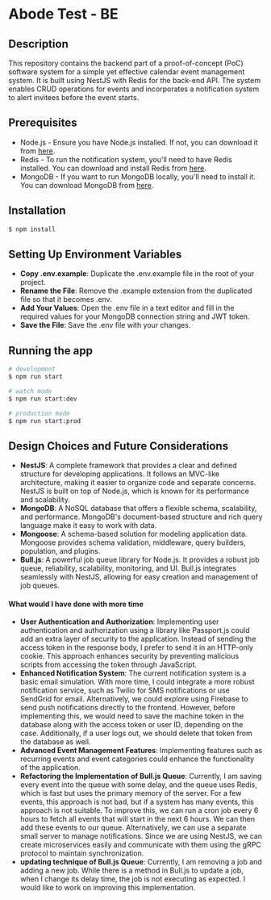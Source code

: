 # Abode Test - BE
## Description
This repository contains the backend part of a proof-of-concept (PoC) software system for a simple yet effective calendar event management system. It is built using NestJS with Redis for the back-end API. The system enables CRUD operations for events and incorporates a notification system to alert invitees before the event starts.

## Prerequisites
- Node.js - Ensure you have Node.js installed. If not, you can download it from [here](https://nodejs.org/en).
- Redis - To run the notification system, you'll need to have Redis installed. You can download and install Redis from [here](https://redis.io/download/).
- MongoDB - If you want to run MongoDB locally, you'll need to install it. You can download MongoDB from [here](https://www.mongodb.com/try/download/community).

## Installation

```bash
$ npm install
```
## Setting Up Environment Variables
- **Copy .env.example**: Duplicate the .env.example file in the root of your project.
- **Rename the File**: Remove the .example extension from the duplicated file so that it becomes .env.
- **Add Your Values**: Open the .env file in a text editor and fill in the required values for your MongoDB connection string and JWT token.
- **Save the File**: Save the .env file with your changes.

## Running the app

```bash
# development
$ npm run start

# watch mode
$ npm run start:dev

# production mode
$ npm run start:prod
```
## Design Choices and Future Considerations

- **NestJS**: A complete framework that provides a clear and defined structure for developing applications. It follows an MVC-like architecture, making it easier to organize code and separate concerns. NestJS is built on top of Node.js, which is known for its performance and scalability.
- **MongoDB**: A NoSQL database that offers a flexible schema, scalability, and performance. MongoDB's document-based structure and rich query language make it easy to work with data.
- **Mongoose**: A schema-based solution for modeling application data. Mongoose provides schema validation, middleware, query builders, population, and plugins.
- **Bull.js**: A powerful job queue library for Node.js. It provides a robust job queue, reliability, scalability, monitoring, and UI. Bull.js integrates seamlessly with NestJS, allowing for easy creation and management of job queues.

#### What would I have done with more time
- **User Authentication and Authorization**: Implementing user authentication and authorization using a library like Passport.js could add an extra layer of security to the application. Instead of sending the access token in the response body, I prefer to send it in an HTTP-only cookie. This approach enhances security by preventing malicious scripts from accessing the token through JavaScript.
- **Enhanced Notification System**: The current notification system is a basic email simulation. With more time, I could integrate a more robust notification service, such as Twilio for SMS notifications or use SendGrid for email. Alternatively, we could explore using Firebase to send push notifications directly to the frontend. However, before implementing this, we would need to save the machine token in the database along with the access token or user ID, depending on the case. Additionally, if a user logs out, we should delete that token from the database as well.
- **Advanced Event Management Features**: Implementing features such as recurring events and event categories could enhance the functionality of the application.
- **Refactoring the Implementation of Bull.js Queue**: Currently, I am saving every event into the queue with some delay, and the queue uses Redis, which is fast but uses the primary memory of the server. For a few events, this approach is not bad, but if a system has many events, this approach is not suitable. To improve this, we can run a cron job every 6 hours to fetch all events that will start in the next 6 hours. We can then add these events to our queue. Alternatively, we can use a separate small server to manage notifications. Since we are using NestJS, we can create microservices easily and communicate with them using the gRPC protocol to maintain synchronization.
- **updating technique of Bull.js Queue**: Currently, I am removing a job and adding a new job. While there is a method in Bull.js to update a job, when I change its delay time, the job is not executing as expected. I would like to work on improving this implementation.


